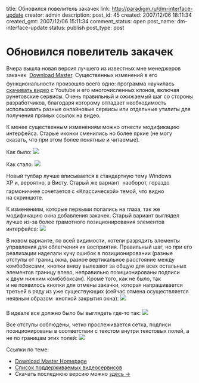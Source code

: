 title: Обновился повелитель закачек
link: http://paradigm.ru/dm-interface-update
creator: admin
description: 
post_id: 45
created: 2007/12/06 18:11:34
created_gmt: 2007/12/06 15:11:34
comment_status: open
post_name: dm-interface-update
status: publish
post_type: post

# Обновился повелитель закачек

Вчера вышла новая версия лучшего из известных мне менеджеров закачек  [Download Master](http://www.westbyte.com/dm/). Существенных изменений в его функциональности произошло всего одно: программа научилась [скачивать видео](http://www.westbyte.com/dm/index.phtml?page=videos&tmp=1&lng=Russian) с Youtube и его многочисленных клонов, включая рунетовские сервисы. Очень правильный и ожижаемый шаг со стороны разработчиков, благодаря которому отпадает необходимость использовать разные онлайновые сервисы или отдельные утилиты для получения прямых ссылок на видео.

К менее существенным изменениям можно отнести модификацию интерфейса. Старые иконки сменились но более яркие (не могу сказать, что при этом более понятные и читаемые).

Как было: ![](/;-\)/2007/12/dm-old.png)

Как стало: ![](/;-\)/2007/12/dm-new.png)

Новый тулбар лучше вписывается в стандартную тему Windows XP и, вероятно, в Висту. Старый же вариант  наоборот, гораздо гармоничнее сочетается с «Классической» темой, что видно на скриншоте.

К изменениям, которые первыми попались на глаза, так же модификацию окна добавления закачек. Старый вариант выглядел лучше из-за более грамотного позиционирования элементов интерфейса: ![](/;-\)/2007/12/dm-add-old.png)

В новом варианте, по всей видимости, хотели разрядить элементы управления для облегчения их восприятия. Правильный шаг, но при его реализации наделали кучу ошибок в позиционировании (разные отступы от границ окна, разное вертикальное расстояние между комбобоксами, кнопки внизу вылезают за общую для всех остальных элементов границу влево, неправильно позиционированы подписи к двум нижним комбобоксам). Кроме того, как не было, так и не появилось кнопки для отмены закачки, которая напрашивается третьей в ряду из уже существующих (сейчас отмена осуществляется неявным образом  кнопкой закрытия окна): ![](/;-\)/2007/12/dm-add-new.png)

В идеале все должно было бы выглядеть где-то так: ![](/;-\)/2007/12/dm-add-perfect.png)

Все отступы соблюдены, четко прослеживается сетка, подписи позиционированы в соответствии с текстом внутри текстовых полей, а не по границам этих полей: ![](/;-\)/2007/12/layout.png)

Ссылки по теме: 

  * [Download Master Homepage](http://www.westbyte.com/dm/)
  * [Список поддерживаемых видеосервисов](http://www.westbyte.com/dm/index.phtml?page=videos&tmp=1&lng=Russian/)
  * Скачать последнюю версию можно [здесь →](http://www.westbyte.com/dm/index.phtml?page=download&tmp=1&lng=Russian)
